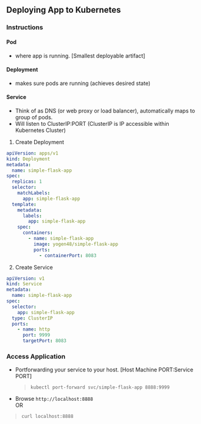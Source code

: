 ## Deploying App to Kubernetes

### Instructions

#### Pod

- where app is running. [Smallest deployable artifact]

#### Deployment

- makes sure pods are running (achieves desired state)

#### Service

- Think of as DNS (or web proxy or load balancer), automatically maps to group of pods.
- Will listen to ClusterIP:PORT (ClusterIP is IP accessible within Kubernetes Cluster)

1. Create Deployment

```yml
apiVersion: apps/v1
kind: Deployment
metadata:
  name: simple-flask-app
spec:
  replicas: 1
  selector:
    matchLabels:
      app: simple-flask-app
  template:
    metadata:
      labels:
        app: simple-flask-app
    spec:
      containers:
        - name: simple-flask-app
          image: yogen48/simple-flask-app
          ports:
            - containerPort: 8083
```

2. Create Service

```yml
apiVersion: v1
kind: Service
metadata:
  name: simple-flask-app
spec:
  selector:
    app: simple-flask-app
  type: ClusterIP
  ports:
    - name: http
      port: 9999
      targetPort: 8083
```

### Access Application

- Portforwarding your service to your host. [Host Machine PORT:Service PORT]
  > `kubectl port-forward svc/simple-flask-app 8888:9999`
- Browse `http://localhost:8888`  
OR 
>`curl localhost:8888`
